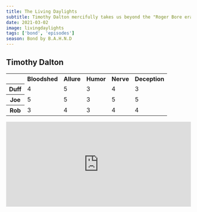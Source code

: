 ```yaml
---
title: The Living Daylights
subtitle: Timothy Dalton mercifully takes us beyond the "Roger Bore era" with the Living Daylights. We ponder whether Dalton is too dark and discuss behind-the-scenes drama with casting the new 007.
date: 2021-03-02
image: livingdaylights
tags: ['bond', 'episodes']
season: Bond by B.A.H.N.D
---
```

<h2>Timothy Dalton</h2>
<table class="data">
	<tr>
		<td></td>
		<th>Bloodshed</th>
		<th>Allure</th>
		<th>Humor</th>
		<th>Nerve</th>
		<th>Deception</th>
	</tr>
	<tr>
		<th>Duff</th>
		<td>4</td>
		<td>5</td>
		<td>3</td>
		<td>4</td>
		<td>3</td>
	</tr>
	<tr>
		<th>Joe</th>
		<td>5</td>
		<td>5</td>
		<td>3</td>
		<td>5</td>
		<td>5</td>
	</tr>
	<tr>
		<th>Rob</th>
		<td>3</td>
		<td>4</td>
		<td>3</td>
		<td>4</td>
		<td>4</td>
	</tr>
</table>
<iframe src="https://open.spotify.com/embed-podcast/episode/73SZdXYw2NTJN5mO0p2D8x" width="100%" height="232" frameborder="0" allowtransparency="true" allow="encrypted-media"></iframe>